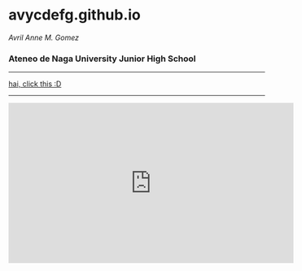 # avycdefg.github.io
*Avril Anne M. Gomez*
### Ateneo de Naga University Junior High School ###

---

[hai, click this :D](https://i.pinimg.com/564x/28/46/0d/28460d61d1dfaa57d52e7dbad261512b.jpg)

---

<iframe width="560" height="315" src="https://www.youtube.com/embed/zSQ48zyWZrY?si=svDYZgvu9tFhgUBW" title="YouTube video player" frameborder="0" allow="accelerometer; autoplay; clipboard-write; encrypted-media; gyroscope; picture-in-picture; web-share" allowfullscreen></iframe>

